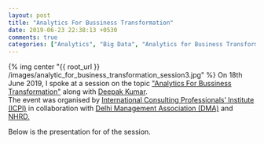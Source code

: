 ```yaml
---
layout: post
title: "Analytics For Bussiness Transformation"
date: 2019-06-23 22:38:13 +0530
comments: true
categories: ["Analytics", "Big Data", "Analytics for Business Transformation"]
---
```

{% img center "{{ root_url }} /images/analytic_for_business_transformation_session3.jpg" %}
On 18th June 2019, I spoke at a session on the topic <a href="http://icpi.in/analytics-for-business-transformation/" target="_blank">"Analytics For Bussiness Transformation"</a> along with <a href="https://www.linkedin.com/in/deepak-kumar-27a80525/" target="_blank">Deepak Kumar</a>.  
The event was organised by <a href="http://icpi.in/" target="_blank">International Consulting Professionals’ Institute (ICPI)</a> in collaboration with <a href="https://dmadelhi.org/" target="_blank">Delhi Management Association (DMA)</a> and <a href="https://www.nationalhrd.org/" target="_blank">NHRD.</a>

Below is the presentation for of the session.  

<object data="{{ root_url }}/pdfs/ICPI_DMA_Session_Presentation_Analytics_for_Business_Transformation.pdf" width="900" height="400" type='application/pdf'/>  

<!-- <iframe src="http://docs.google.com/gview?
url=https://github.com/kapoorabhish/kapoorabhish.github.com/blob/master/pdfs/ICPI_DMA_Session_Presentation_Analytics_for_Business_Transformation.pdf?raw=true&embedded=true" 
style="width:900px; height:450px;margin : 0 auto; display : block;" frameborder="0"></iframe>
 -->